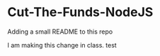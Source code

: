 # Cut-The-Funds-NodeJS

Adding a small README to this repo

I am making this change in class. 
test
